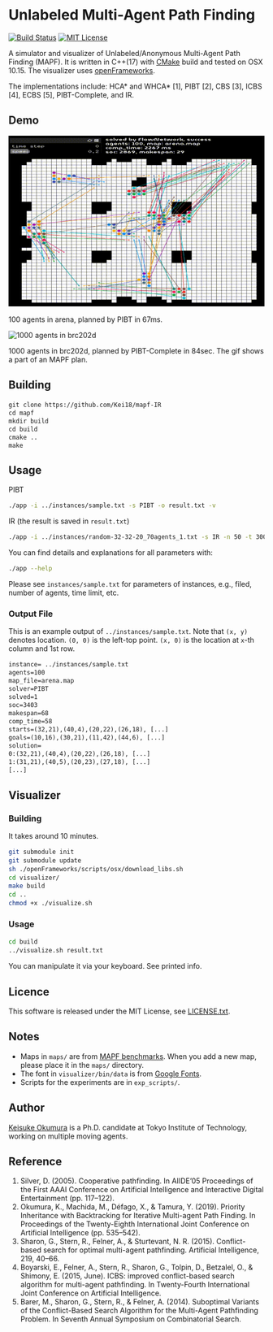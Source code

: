 Unlabeled Multi-Agent Path Finding
===
[![Build Status](https://travis-ci.com/Kei18/mapf-IR.svg?token=NJ5EpN7k73FqKbLee887&branch=master)](https://travis-ci.com/Kei18/mapf-IR)
[![MIT License](http://img.shields.io/badge/license-MIT-blue.svg?style=flat)](LICENSE)

A simulator and visualizer of Unlabeled/Anonymous Multi-Agent Path Finding (MAPF).
It is written in C++(17) with [CMake](https://cmake.org/) build and tested on OSX 10.15.
The visualizer uses [openFrameworks](https://openframeworks.cc).

The implementations include: HCA\* and WHCA\* [1], PIBT [2], CBS [3], ICBS [4], ECBS [5], PIBT-Complete, and IR.

## Demo
![100 agents in arena](/material/arena_100agents.gif)

100 agents in arena, planned by PIBT in 67ms.

![1000 agents in brc202d](/material/brc202d_1000agents.gif)

1000 agents in brc202d, planned by PIBT-Complete in 84sec.
The gif shows a part of an MAPF plan.

## Building

```
git clone https://github.com/Kei18/mapf-IR
cd mapf
mkdir build
cd build
cmake ..
make
```

## Usage
PIBT
```sh
./app -i ../instances/sample.txt -s PIBT -o result.txt -v
```

IR (the result is saved in `result.txt`)
```sh
./app -i ../instances/random-32-32-20_70agents_1.txt -s IR -n 50 -t 3000 -v
```

You can find details and explanations for all parameters with:
```sh
./app --help
```

Please see `instances/sample.txt` for parameters of instances, e.g., filed, number of agents, time limit, etc.

### Output File

This is an example output of `../instances/sample.txt`.
Note that `(x, y)` denotes location.
`(0, 0)` is the left-top point.
`(x, 0)` is the location at `x`-th column and 1st row.
```
instance= ../instances/sample.txt
agents=100
map_file=arena.map
solver=PIBT
solved=1
soc=3403
makespan=68
comp_time=58
starts=(32,21),(40,4),(20,22),(26,18), [...]
goals=(10,16),(30,21),(11,42),(44,6), [...]
solution=
0:(32,21),(40,4),(20,22),(26,18), [...]
1:(31,21),(40,5),(20,23),(27,18), [...]
[...]
```

## Visualizer

### Building
It takes around 10 minutes.
```sh
git submodule init
git submodule update
sh ./openFrameworks/scripts/osx/download_libs.sh
cd visualizer/
make build
cd ..
chmod +x ./visualize.sh
```

### Usage
```sh
cd build
../visualize.sh result.txt
```

You can manipulate it via your keyboard. See printed info.

## Licence
This software is released under the MIT License, see [LICENSE.txt](LICENCE.txt).

## Notes
- Maps in `maps/` are from [MAPF benchmarks](https://movingai.com/benchmarks/mapf.html).
  When you add a new map, please place it in the `maps/` directory.
- The font in `visualizer/bin/data` is from [Google Fonts](https://fonts.google.com/).
- Scripts for the experiments are in `exp_scripts/`.

## Author
[Keisuke Okumura](https://kei18.github.io) is a Ph.D. candidate at Tokyo Institute of Technology, working on multiple moving agents.

## Reference
1. Silver, D. (2005).
   Cooperative pathfinding.
   In AIIDE’05 Proceedings of the First AAAI Conference on Artificial Intelligence and Interactive Digital Entertainment (pp. 117–122).
1. Okumura, K., Machida, M., Défago, X., & Tamura, Y. (2019).
   Priority Inheritance with Backtracking for Iterative Multi-agent Path Finding.
   In Proceedings of the Twenty-Eighth International Joint Conference on Artificial Intelligence (pp. 535–542).
1. Sharon, G., Stern, R., Felner, A., & Sturtevant, N. R. (2015).
   Conflict-based search for optimal multi-agent pathfinding.
   Artificial Intelligence, 219, 40–66.
1. Boyarski, E., Felner, A., Stern, R., Sharon, G., Tolpin, D., Betzalel, O., & Shimony, E. (2015, June).
   ICBS: improved conflict-based search algorithm for multi-agent pathfinding.
   In Twenty-Fourth International Joint Conference on Artificial Intelligence.
1. Barer, M., Sharon, G., Stern, R., & Felner, A. (2014).
   Suboptimal Variants of the Conflict-Based Search Algorithm for the Multi-Agent Pathfinding Problem.
   In Seventh Annual Symposium on Combinatorial Search.
